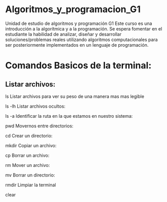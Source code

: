 # Algoritmos_y_programacion_G1
Unidad de estudio de algoritmos y programación G1
Este curso es una introducción a la algorítmica y a la programación. Se espera fomentar en el estudiante la habilidad de analizar, diseñar y desarrollar soluciones/problemas reales utilizando algoritmos computacionales para ser posteriormente implementados en un lenguaje de programación.
# Comandos Basicos de la terminal:
## Listar archivos:

ls
Listar archivos para ver su peso de una manera mas mas legible

ls -lh
Listar archivos ocultos:

ls -a
Identificar la ruta en la que estamos en nuestro sistema:

pwd
Movernos entre directorios:

cd
Crear un directorio:

mkdir
Copiar un archivo:

cp
Borrar un archivo:

rm
Mover un archivo:

mv
Borrar un directorio:

rmdir
Limpiar la terminal

clear
